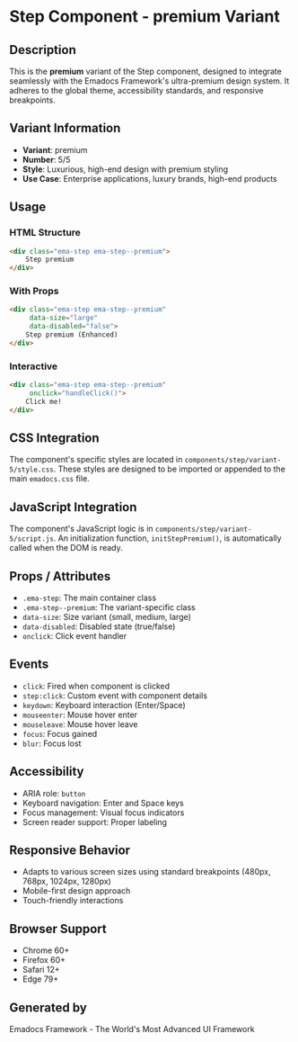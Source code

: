 # Step Component - premium Variant

## Description
This is the **premium** variant of the Step component, designed to integrate seamlessly with the Emadocs Framework's ultra-premium design system. It adheres to the global theme, accessibility standards, and responsive breakpoints.

## Variant Information
- **Variant**: premium
- **Number**: 5/5
- **Style**: Luxurious, high-end design with premium styling
- **Use Case**: Enterprise applications, luxury brands, high-end products

## Usage

### HTML Structure
```html
<div class="ema-step ema-step--premium">
    Step premium
</div>
```

### With Props
```html
<div class="ema-step ema-step--premium" 
     data-size="large" 
     data-disabled="false">
    Step premium (Enhanced)
</div>
```

### Interactive
```html
<div class="ema-step ema-step--premium" 
     onclick="handleClick()">
    Click me!
</div>
```

## CSS Integration
The component's specific styles are located in `components/step/variant-5/style.css`. These styles are designed to be imported or appended to the main `emadocs.css` file.

## JavaScript Integration
The component's JavaScript logic is in `components/step/variant-5/script.js`. An initialization function, `initStepPremium()`, is automatically called when the DOM is ready.

## Props / Attributes
- `.ema-step`: The main container class
- `.ema-step--premium`: The variant-specific class
- `data-size`: Size variant (small, medium, large)
- `data-disabled`: Disabled state (true/false)
- `onclick`: Click event handler

## Events
- `click`: Fired when component is clicked
- `step:click`: Custom event with component details
- `keydown`: Keyboard interaction (Enter/Space)
- `mouseenter`: Mouse hover enter
- `mouseleave`: Mouse hover leave
- `focus`: Focus gained
- `blur`: Focus lost

## Accessibility
- ARIA role: `button`
- Keyboard navigation: Enter and Space keys
- Focus management: Visual focus indicators
- Screen reader support: Proper labeling

## Responsive Behavior
- Adapts to various screen sizes using standard breakpoints (480px, 768px, 1024px, 1280px)
- Mobile-first design approach
- Touch-friendly interactions

## Browser Support
- Chrome 60+
- Firefox 60+
- Safari 12+
- Edge 79+

## Generated by
Emadocs Framework - The World's Most Advanced UI Framework
